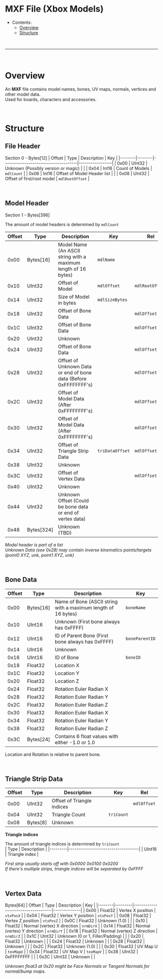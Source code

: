 # MXF File (Xbox Models)

- Contents:
    - [Overview](#overview)
    - [Structure](#structure)


<br>


***


<br>


# Overview
An **MXF** file contains model names, bones, UV maps, normals, vertices and other model data. <br>
Used for boards, characters and accessories.


<br>


# Structure

## File Header
Section 0 - Bytes[12]
| Offset | Type   | Description                          | Key             |
|--------|--------|--------------------------------------|-----------------|
| 0x00   | UInt32 | Unknown (Possibly version or magic)  |                 |
| 0x04   | Int16  | Count of Models                      | `mdlCount`      |
| 0x06   | Int16  | Offset of Model Header list          |                 |
| 0x08   | UInt32 | Offset of first/root model           | `mdlRootOffset` |


<br>


## Model Header
Section 1 - Bytes[396]

The amount of model headers is determined by `mdlCount`

| Offset | Type       | Description                                                     | Key              | Rel             |
|--------|------------|-----------------------------------------------------------------|------------------|-----------------|
| 0x00   | Bytes[16]  | Model Name (An ASCII string with a maximum length of 16 bytes)  | `mdlName`        |                 |
| 0x10   | UInt32     | Offset of Model                                                 | `mdlOffset`      | `mdlRootOffset` | 
| 0x14   | UInt32     | Size of Model in bytes                                          | `mdlSizeBytes`   |                 |
| 0x18   | UInt32     | Offset of Bone Data                                             |                  | `mdlOffset`     |
| 0x1C   | UInt32     | Offset of Bone Data                                             |                  | `mdlOffset`     |
| 0x20   | UInt32     | Unknown                                                         |                  |                 |
| 0x24   | UInt32     | Offset of Bone Data                                             |                  | `mdlOffset`     |
| 0x28   | UInt32     | Offset of Unknown Data or end of bone data (Before 0xFFFFFFFF's)|                  | `mdlOffset`     |
| 0x2C   | UInt32     | Offset of Model Data             (After  0xFFFFFFFF's)          |                  | `mdlOffset`     |
| 0x30   | UInt32     | Offset of Model Data             (After  0xFFFFFFFF's)          |                  | `mdlOffset`     |
| 0x34   | UInt32     | Offset of Triangle Strip Data                                   | `triDataOffset`  | `mdlOffset`     |
| 0x38   | UInt32     | Unknown                                                         |                  |                 |
| 0x3C   | UInt32     | Offset of Vertex Data                                           |                  | `mdlOffset`     |
| 0x40   | UInt32     | Unknown                                                         |                  |                 |
| 0x44   | UInt32     | Unknown Offset (Could be bone data or end of vertex data)       |                  |                 |
| 0x48   | Bytes[324] | Unknown (TBD)                                                   |                  |                 |

_Model header is part of a list_ <br>
_Unknown Data (see 0x28) may contain inverse kinematics points/targets (point0 XYZ, unk, point1 XYZ, unk)_ <br>


<br>


## Bone Data

| Offset | Type      | Description                                                   | Key            |
|--------|-----------|---------------------------------------------------------------|----------------|
| 0x00   | Bytes[16] | Name of Bone (ASCII string with a maximum length of 16 bytes) | `boneName`     |
| 0x10   | UInt16    | Unknown           (First bone always has 0xFFFF)              |                |
| 0x12   | UInt16    | ID of Parent Bone (First bone always has 0xFFFF)              | `boneParentID` |
| 0x14   | UInt16    | Unknown                                                       |                |
| 0x16   | UInt16    | ID of Bone                                                    | `boneID`       |
| 0x18   | Float32   | Location X                                                    |                |
| 0x1C   | Float32   | Location Y                                                    |                |
| 0x20   | Float32   | Location Z                                                    |                |
| 0x24   | Float32   | Rotation Euler Radian X                                       |                |
| 0x28   | Float32   | Rotation Euler Radian Y                                       |                |
| 0x2C   | Float32   | Rotation Euler Radian Z                                       |                |
| 0x30   | Float32   | Rotation Euler Radian X                                       |                |
| 0x34   | Float32   | Rotation Euler Radian Y                                       |                |
| 0x38   | Float32   | Rotation Euler Radian Z                                       |                |
| 0x3C   | Bytes[24] | Contains 6 float values with either -1.0 or 1.0               |                |

Location and Rotation is relative to parent bone.


<br>


## Triangle Strip Data

| Offset | Type       | Description                        | Key         | Rel         |
|--------|------------|------------------------------------|-------------|-------------|
| 0x00   | UInt32     | Offset of Triangle indices         |             | `mdlOffset` |
| 0x04   | UInt32     | Triangle Count                     | `triCount`  |             |
| 0x08   | Bytes[8]   | Unknown                            |             |             |


**Triangle indices**

The amount of triangle indices is determined by `triCount` <br>
| Type    | Description                        |
|---------|------------------------------------|
| UInt16  | Triangle index                     |

_First strip usually starts off with 0x0000 0x0100 0x0200_ <br>
_If there's multiple strips, triangle indices will be separated by 0xFFFF <br>_



<br>


## Vertex Data

Bytes[64]
| Offset | Type    | Description                        | Key          |
|--------|---------|------------------------------------|--------------|
| 0x00   | Float32 | Vertex X position                  | `vtxPosX`    |
| 0x04   | Float32 | Vertex Y position                  | `vtxPosY`    |
| 0x08   | Float32 | Vertex Z position                  | `vtxPosZ`    |
| 0x0C   | Float32 | Unknown (1.0)                      |              |
| 0x10   | Float32 | Normal (vertex) X direction        | `nrmDirX`    |
| 0x14   | Float32 | Normal (vertex) Y direction        | `nrmDirY`    |
| 0x18   | Float32 | Normal (vertex) Z direction        | `nrmDirZ`    |
| 0x1C   | UInt32  | Unknown (0 or 1, Filler/Padding)   |              |
| 0x20   | Float32 | Unknown                            |              |
| 0x24   | Float32 | Unknown                            |              |
| 0x28   | Float32 | Unknown                            |              |
| 0x2C   | Float32 | Unknown (1.0)                      |              |
| 0x30   | Float32 | UV Map U                           | `texMapU`    |
| 0x34   | Float32 | UV Map V                           | `texMapV`    |
| 0x38   | UInt32  | 0xFFFFFFFF                         |              |
| 0x3C   | UInt32  | Unknown                            |              |

_Unknown float3 at 0x20 might be Face Normals or Tangent Normals for normal/bump maps._
